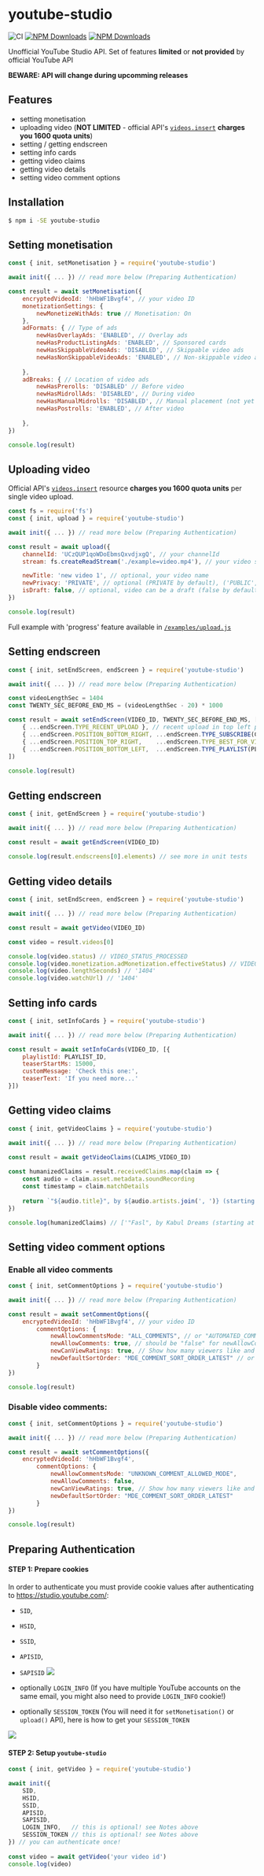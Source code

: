 # youtube-studio
![CI](https://github.com/adasq/youtube-studio/workflows/CI/badge.svg)
[![NPM Downloads](https://img.shields.io/npm/dm/youtube-studio.svg?style=flat)](https://www.npmjs.org/package/youtube-studio)
[![NPM Downloads](https://img.shields.io/npm/dt/youtube-studio.svg?style=flat)](https://www.npmjs.org/package/youtube-studio)


Unofficial YouTube Studio API.
Set of features **limited** or **not provided** by official YouTube API

**BEWARE: API will change during upcomming releases**

## Features
- setting monetisation
- uploading video (**NOT LIMITED** - official API's [`videos.insert`](https://developers.google.com/youtube/v3/determine_quota_cost) **charges you 1600 quota units**)
- setting / getting endscreen
- setting info cards
- getting video claims
- getting video details
- setting video comment options

## Installation

```sh
$ npm i -SE youtube-studio
```

## Setting monetisation

```js
const { init, setMonetisation } = require('youtube-studio')

await init({ ... }) // read more below (Preparing Authentication)

const result = await setMonetisation({
    encryptedVideoId: 'hHbWF1Bvgf4', // your video ID
    monetizationSettings: {
        newMonetizeWithAds: true // Monetisation: On
    },
    adFormats: { // Type of ads
        newHasOverlayAds: 'ENABLED', // Overlay ads
        newHasProductListingAds: 'ENABLED', // Sponsored cards
        newHasSkippableVideoAds: 'DISABLED', // Skippable video ads
        newHasNonSkippableVideoAds: 'ENABLED', // Non-skippable video ads
        
    },
    adBreaks: { // Location of video ads
        newHasPrerolls: 'DISABLED' // Before video
        newHasMidrollAds: 'DISABLED', // During video
        newHasManualMidrolls: 'DISABLED', // Manual placement (not yet provided)
        newHasPostrolls: 'ENABLED', // After video
        
    },
})

console.log(result)
```

## Uploading video

Official API's [`videos.insert`](https://developers.google.com/youtube/v3/determine_quota_cost) resource **charges you 1600 quota units** per single video upload.

```js
const fs = require('fs')
const { init, upload } = require('youtube-studio')

await init({ ... }) // read more below (Preparing Authentication)

const result = await upload({
    channelId: 'UCzQUP1qoWDoEbmsQxvdjxgQ', // your channelId
    stream: fs.createReadStream('./example=video.mp4'), // your video stream

    newTitle: 'new video 1', // optional, your video name
    newPrivacy: 'PRIVATE', // optional (PRIVATE by default), ('PUBLIC', 'UNLISTED', 'PRIVATE' options available)
    isDraft: false, // optional, video can be a draft (false by default)
})

console.log(result)
```

Full example with 'progress' feature available in [`/examples/upload.js`](https://github.com/adasq/youtube-studio/blob/master/examples/upload.js)

## Setting endscreen

```js
const { init, setEndScreen, endScreen } = require('youtube-studio')

await init({ ... }) // read more below (Preparing Authentication)

const videoLengthSec = 1404
const TWENTY_SEC_BEFORE_END_MS = (videoLengthSec - 20) * 1000

const result = await setEndScreen(VIDEO_ID, TWENTY_SEC_BEFORE_END_MS, [
    { ...endScreen.TYPE_RECENT_UPLOAD }, // recent upload in top left position
    { ...endScreen.POSITION_BOTTOM_RIGHT, ...endScreen.TYPE_SUBSCRIBE(CHANNEL_ID) }, // subscribe button
    { ...endScreen.POSITION_TOP_RIGHT,    ...endScreen.TYPE_BEST_FOR_VIEWERS,      ...endScreen.DELAY(500) }, // best for viewers delayed with 0.5 sec
    { ...endScreen.POSITION_BOTTOM_LEFT,  ...endScreen.TYPE_PLAYLIST(PLAYLIST_ID), ...endScreen.DELAY(1000) } // playlist delayed with 1 sec
])
    
console.log(result)
```

## Getting endscreen

```js
const { init, getEndScreen } = require('youtube-studio')

await init({ ... }) // read more below (Preparing Authentication)

const result = await getEndScreen(VIDEO_ID)
    
console.log(result.endscreens[0].elements) // see more in unit tests
```

## Getting video details

```js
const { init, setEndScreen, endScreen } = require('youtube-studio')

await init({ ... }) // read more below (Preparing Authentication)

const result = await getVideo(VIDEO_ID)

const video = result.videos[0]

console.log(video.status) // VIDEO_STATUS_PROCESSED
console.log(video.monetization.adMonetization.effectiveStatus) // VIDEO_MONETIZING_STATUS_MONETIZING_WITH_LIMITED_ADS
console.log(video.lengthSeconds) // '1404'
console.log(video.watchUrl) // '1404'
```

## Setting info cards

```js
const { init, setInfoCards } = require('youtube-studio')

await init({ ... }) // read more below (Preparing Authentication)

const result = await setInfoCards(VIDEO_ID, [{
    playlistId: PLAYLIST_ID,
    teaserStartMs: 15000,
    customMessage: 'Check this one:',
    teaserText: 'If you need more...'
}])
```

## Getting video claims

```js
const { init, getVideoClaims } = require('youtube-studio')

await init({ ... }) // read more below (Preparing Authentication)

const result = await getVideoClaims(CLAIMS_VIDEO_ID)
            
const humanizedClaims = result.receivedClaims.map(claim => {
    const audio = claim.asset.metadata.soundRecording
    const timestamp = claim.matchDetails
    
    return `"${audio.title}", by ${audio.artists.join(', ')} (starting at ${timestamp.longestMatchStartTimeSeconds} sec.)`
})

console.log(humanizedClaims) // ['"Fasl", by Kabul Dreams (starting at 2771 sec.)', ...]
```

## Setting video comment options
### Enable all video comments
```js
const { init, setCommentOptions } = require('youtube-studio')

await init({ ... }) // read more below (Preparing Authentication)

const result = await setCommentOptions({
    encryptedVideoId: 'hHbWF1Bvgf4', // your video ID
        commentOptions: {
            newAllowCommentsMode: "ALL_COMMENTS", // or "AUTOMATED_COMMENTS" or "APPROVED_COMMENTS" or "UNKNOWN_COMMENT_ALLOWED_MODE",
            newAllowComments: true, // should be "false" for newAllowCommentsMode="UNKNOWN_COMMENT_ALLOWED_MODE"
            newCanViewRatings: true, // Show how many viewers like and dislike this video
            newDefaultSortOrder: "MDE_COMMENT_SORT_ORDER_LATEST" // or "MDE_COMMENT_SORT_ORDER_TOP"
        }
})

console.log(result)
```
### Disable video comments:
```js
const { init, setCommentOptions } = require('youtube-studio')

await init({ ... }) // read more below (Preparing Authentication)

const result = await setCommentOptions({
    encryptedVideoId: 'hHbWF1Bvgf4',
        commentOptions: {
            newAllowCommentsMode: "UNKNOWN_COMMENT_ALLOWED_MODE",
            newAllowComments: false,
            newCanViewRatings: true, // Show how many viewers like and dislike this video
            newDefaultSortOrder: "MDE_COMMENT_SORT_ORDER_LATEST"
        }
})

console.log(result)
```

## Preparing Authentication

#### STEP 1: Prepare cookies

In order to authenticate you must provide cookie values after authenticating to https://studio.youtube.com/:
- `SID`, 
- `HSID`,
- `SSID`,
- `APISID`,
- `SAPISID`
![](docs/images/cookies.jpg)

- optionally `LOGIN_INFO` (If you have multiple YouTube accounts on the same email, you might also need to provide `LOGIN_INFO` cookie!)
- optionally `SESSION_TOKEN` (You will need it for `setMonetisation()` or `upload()` API), here is how to get your `SESSION_TOKEN`

![](docs/images/sessionToken.png)

#### STEP 2: Setup `youtube-studio`

```js
const { init, getVideo } = require('youtube-studio')

await init({
    SID,
    HSID,
    SSID,
    APISID,
    SAPISID,
    LOGIN_INFO,   // this is optional! see Notes above
    SESSION_TOKEN // this is optional! see Notes above
}) // you can authenticate once!
        
const video = await getVideo('your video id')
console.log(video)
```
